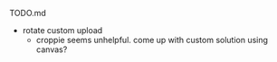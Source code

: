 TODO.md

- rotate custom upload
  - croppie seems unhelpful. come up with custom solution using canvas?
